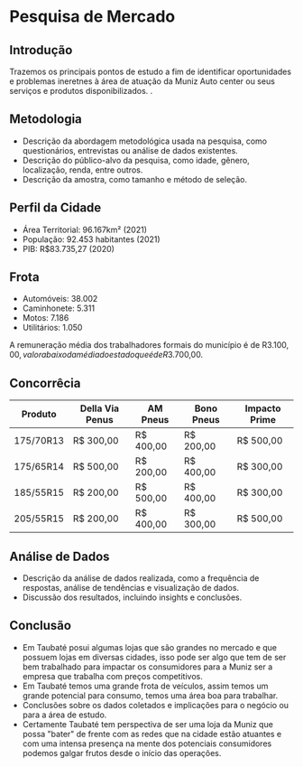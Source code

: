 # Pesquisa de Mercado

## Introdução

Trazemos os principais pontos de estudo a fim de identificar oportunidades  e problemas ineretnes à área de atuação da Muniz Auto center ou seus serviços e produtos disponibilizados. .

## Metodologia

- Descrição da abordagem metodológica usada na pesquisa, como questionários, entrevistas ou análise de dados existentes.
- Descrição do público-alvo da pesquisa, como idade, gênero, localização, renda, entre outros.
- Descrição da amostra, como tamanho e método de seleção.

## Perfil da Cidade
- Área Territorial: 96.167km² (2021)
- População: 92.453 habitantes (2021)
- PIB: R$83.735,27 (2020)

## Frota
- Automóveis: 38.002 
- Caminhonete: 5.311
- Motos: 7.186
- Utilitários: 1.050

A remuneração média dos trabalhadores formais do município é de R$3.100,00, valor abaixo da média do estado que é de R$3.700,00.

## Concorrêcia
| Produto | Della Via Penus | AM Pneus | Bono Pneus | Impacto Prime |
| --- | --- | --- | --- | --- |
| 175/70R13 | R$ 300,00 | R$ 400,00 | R$ 200,00 | R$ 500,00 |
| 175/65R14 | R$ 500,00 | R$ 200,00 | R$ 400,00 | R$ 300,00 |
| 185/55R15 | R$ 200,00 | R$ 500,00 | R$ 400,00 | R$ 300,00 |
| 205/55R15 | R$ 200,00 | R$ 400,00 | R$ 300,00 | R$ 500,00 |

## Análise de Dados

- Descrição da análise de dados realizada, como a frequência de respostas, análise de tendências e visualização de dados.
- Discussão dos resultados, incluindo insights e conclusões.

## Conclusão

- Em Taubaté posui algumas lojas que são grandes no mercado e que possuem lojas em diversas cidades, isso pode ser algo que tem de ser bem trabalhado para impactar os consumidores para a Muniz ser a empresa que trabalha com preços competitivos.
- Em Taubaté temos uma grande frota de veículos, assim temos um grande potencial para consumo, temos uma área boa para trabalhar.
- Conclusões sobre os dados coletados e implicações para o negócio ou para a área de estudo.
- Certamente Taubaté tem perspectiva de ser uma loja da Muniz que possa "bater" de frente com as redes que na cidade estão atuantes e com uma intensa presença na mente dos potenciais consumidores podemos galgar frutos desde o início das operações. 